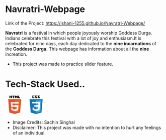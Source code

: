 # Navratri-Webpage
Link of the Project: https://ishani-1255.github.io/Navratri-Webpage/

**Navratri** is a festival in which people joyously worship Goddess Durga. Indians celebrate this festival with a lot of joy and enthusiasm.It is celebrated for nine days, each day dedicated to the **nine incarnations** of the **Goddess Durga.**
This webpage has information about all the **nine** increation.

- This project was made to practice slider feature. 

# Tech-Stack Used..
<img src="https://github.com/devicons/devicon/blob/master/icons/html5/html5-original-wordmark.svg" title="HTML" alt="HTML" width="60" height="60"/>&nbsp;
<img src="https://github.com/devicons/devicon/blob/master/icons/css3/css3-original-wordmark.svg" title="css3" alt="css3" width="60" height="60"/>&nbsp;

- Image Credits: Sachin Singhal
- Disclaimer: This project was made with no intention to hurt any feelings of an individual.



